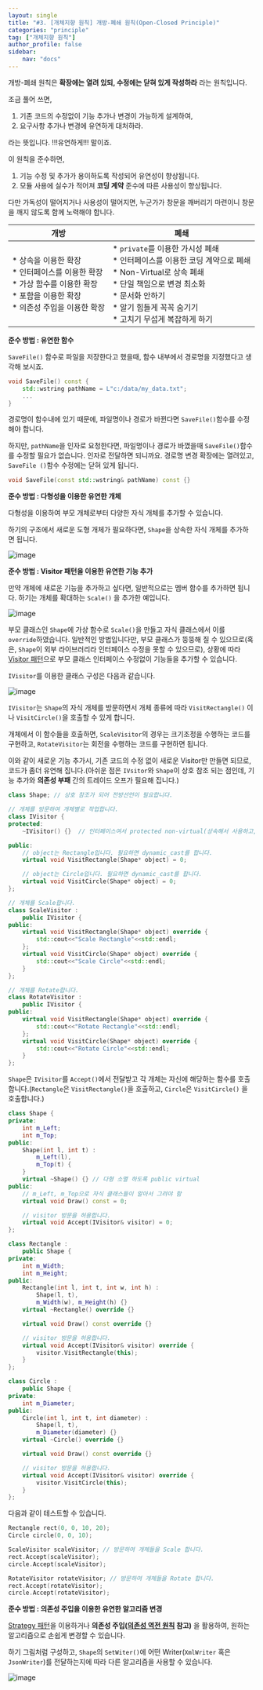 ```yaml
---
layout: single
title: "#3. [개체지향 원칙] 개방-폐쇄 원칙(Open-Closed Principle)"
categories: "principle"
tag: ["개체지향 원칙"]
author_profile: false
sidebar: 
    nav: "docs"
---
```


개방-폐쇄 원칙은 **확장에는 열려 있되, 수정에는 닫혀 있게 작성하라** 라는 원칙입니다. 

조금 풀어 쓰면,

1. 기존 코드의 수정없이 기능 추가나 변경이 가능하게 설계하여,
2. 요구사항 추가나 변경에 유연하게 대처하라.

라는 뜻입니다. !!!유연하게!!! 말이죠.

이 원칙을 준수하면,

1. 기능 수정 및 추가가 용이하도록 작성되어 유연성이 향상됩니다.
2. 모듈 사용에 실수가 적어져 **코딩 계약** 준수에 따른 사용성이 향상됩니다.

다만 가독성이 떨어지거나 사용성이 떨어지면, 누군가가 창문을 깨버리기 마련이니 창문을 깨지 않도록 함께 노력해야 합니다.

|개방|폐쇄|
|--|--|
|* 상속을 이용한 확장<br/>* 인터페이스를 이용한 확장<br/>* 가상 함수를 이용한 확장<br/>* 포함을 이용한 확장<br/>* 의존성 주입을 이용한 확장|* `private`를 이용한 가시성 폐쇄<br/>* 인터페이스를 이용한 코딩 계약으로 폐쇄<br/>* Non-Virtual로 상속 폐쇄<br/>* 단일 책임으로 변경 최소화<br/>* 문서화 안하기<br/>* 알기 힘들게 꼭꼭 숨기기<br/>* 고치기 무섭게 복잡하게 하기|

**준수 방법 : 유연한 함수**

`SaveFile()` 함수로 파일을 저장한다고 했을때, 함수 내부에서 경로명을 지정했다고 생각해 보시죠.

```cpp
void SaveFile() const {
    std::wstring pathName = L"c:/data/my_data.txt";
    ...
}
```

경로명이 함수내에 있기 때문에, 파일명이나 경로가 바뀐다면 `SaveFile()`함수를 수정해야 합니다.

하지만, `pathName`을 인자로 요청한다면, 파일명이나 경로가 바꼈을때 `SaveFile()`함수를 수정할 필요가 없습니다. 인자로 전달하면 되니까요.
경로명 변경 확장에는 열려있고, `SaveFile ()`함수 수정에는 닫혀 있게 됩니다.

```cpp
void SaveFile(const std::wstring& pathName) const {}
```

**준수 방법 : 다형성을 이용한 유연한 개체**

다형성을 이용하여 부모 개체로부터 다양한 자식 개체를 추가할 수 있습니다.

하기의 구조에서 새로운 도형 개체가 필요하다면, `Shape`을 상속한 자식 개체를 추가하면 됩니다.

![image](https://github.com/tango1202/tango1202.github.io/assets/133472501/55d845d9-bcfb-4e92-9683-8a7b108d5cb5)

**준수 방법 : Visitor 패턴을 이용한 유연한 기능 추가**

만약 개체에 새로운 기능을 추가하고 싶다면, 일반적으로는 멤버 함수를 추가하면 됩니다. 하기는 개체를 확대하는 `Scale()` 을 추가한 예입니다.

![image](https://github.com/tango1202/tango1202.github.io/assets/133472501/ff2a24ff-2c54-4c5e-93fe-172eeb3a6947)

부모 클래스인 `Shape`에 가상 함수로 `Scale()`을 만들고 자식 클래스에서 이를 `override`하였습니다. 일반적인 방법입니다만, 부모 클래스가 뚱뚱해 질 수 있으므로(혹은, `Shape`이 외부 라이브러리라 인터페이스 수정을 못할 수 있으므로), 상황에 따라 [Visitor 패턴](https://tango1202.github.io/pattern/pattern-visitor/)으로 부모 클래스 인터페이스 수정없이 기능들을 추가할 수 있습니다.

`IVisitor`를 이용한 클래스 구성은 다음과 같습니다.

![image](https://github.com/tango1202/tango1202.github.io/assets/133472501/6cc08759-629b-4be7-a617-02f373ad2b43)

`IVisitor`는 `Shape`의 자식 개체를 방문하면서 개체 종류에 따라 `VisitRectangle()` 이나 `VisitCircle()`을 호출할 수 있게 합니다.

개체에서 이 함수들을 호출하면, `ScaleVisitor`의 경우는 크기조정을 수행하는 코드를 구현하고, `RotateVisitor`는 회전을 수행하는 코드를 구현하면 됩니다. 

이와 같이 새로운 기능 추가시, 기존 코드의 수정 없이 새로운 Visitor만 만들면 되므로, 코드가 좀더 유연해 집니다.(아쉬운 점은 `IVsitor`와 `Shape`이 상호 참조 되는 점인데, 기능 추가와 **의존성 부패** 간의 트레이드 오프가 필요해 집니다.)

```cpp
class Shape; // 상호 참조가 되어 전방선언이 필요합니다.

// 개체를 방문하여 개체별로 작업합니다.
class IVisitor {
protected:
    ~IVisitor() {}  // 인터페이스여서 protected non-virtual(상속해서 사용하고, 다형 소멸 안함) 입니다.

public:
    // object는 Rectangle입니다. 필요하면 dynamic_cast를 합니다.
    virtual void VisitRectangle(Shape* object) = 0;

    // object는 Circle입니다. 필요하면 dynamic_cast를 합니다.
    virtual void VisitCircle(Shape* object) = 0;
};

// 개체를 Scale합니다.
class ScaleVisitor : 
    public IVisitor {
public:
    virtual void VisitRectangle(Shape* object) override {
        std::cout<<"Scale Rectangle"<<std::endl; 
    };
    virtual void VisitCircle(Shape* object) override {
        std::cout<<"Scale Circle"<<std::endl; 
    }
};

// 개체를 Rotate합니다.
class RotateVisitor : 
    public IVisitor {
public:
    virtual void VisitRectangle(Shape* object) override {
        std::cout<<"Rotate Rectangle"<<std::endl; 
    };
    virtual void VisitCircle(Shape* object) override {
        std::cout<<"Rotate Circle"<<std::endl; 
    }
};
```

`Shape`은 `IVisitor`를 `Accept()`에서 전달받고 각 개체는 자신에 해당하는 함수를 호출합니다.(`Rectangle`은 `VisitRectangle()`을 호출하고, `Circle`은 `VisitCircle()` 을 호출합니다.)

```cpp
class Shape {
private:
    int m_Left;
    int m_Top;
public:
    Shape(int l, int t) :
        m_Left(l),
        m_Top(t) {
    }
    virtual ~Shape() {} // 다형 소멸 하도록 public virtual
public:
    // m_Left, m_Top으로 자식 클래스들이 알아서 그려야 함
    virtual void Draw() const = 0; 

    // visitor 방문을 허용합니다.
    virtual void Accept(IVisitor& visitor) = 0;
};

class Rectangle : 
    public Shape {
private:
    int m_Width;
    int m_Height;
public:    
    Rectangle(int l, int t, int w, int h) : 
        Shape(l, t), 
        m_Width(w), m_Height(h) {}
    virtual ~Rectangle() override {}   

    virtual void Draw() const override {}

    // visitor 방문을 허용합니다.
    virtual void Accept(IVisitor& visitor) override {
        visitor.VisitRectangle(this);   
    }
};

class Circle : 
    public Shape {
private:
    int m_Diameter;
public:    
    Circle(int l, int t, int diameter) : 
        Shape(l, t), 
        m_Diameter(diameter) {}
    virtual ~Circle() override {}   

    virtual void Draw() const override {}

    // visitor 방문을 허용합니다.
    virtual void Accept(IVisitor& visitor) override {
        visitor.VisitCircle(this);
    }
};    
```

다음과 같이 테스트할 수 있습니다.

```cpp
Rectangle rect(0, 0, 10, 20);
Circle circle(0, 0, 10);

ScaleVisitor scaleVisitor; // 방문하여 개체들을 Scale 합니다.
rect.Accept(scaleVisitor);
circle.Accept(scaleVisitor);

RotateVisitor rotateVisitor; // 방문하여 개체들을 Rotate 합니다.
rect.Accept(rotateVisitor);
circle.Accept(rotateVisitor);
```

**준수 방법 : 의존성 주입을 이용한 유연한 알고리즘 변경**

[Strategy 패턴](https://tango1202.github.io/pattern/pattern-strategy/)을 이용하거나 **의존성 주입([의존성 역전 원칙](https://tango1202.github.io/principle/principle-dependency-inversion/) 참고)** 을 활용하여, 원하는 알고리즘으로 손쉽게 변경할 수 있습니다.

하기 그림처럼 구성하고, `Shape`의 `SetWiter()`에 어떤 Writer(`XmlWriter` 혹은 `JsonWriter`)를 전달하는지에 따라 다른 알고리즘을 사용할 수 있습니다.

![image](https://github.com/tango1202/tango1202.github.io/assets/133472501/fe211413-2247-44bf-99bf-603eb6cb7308)



